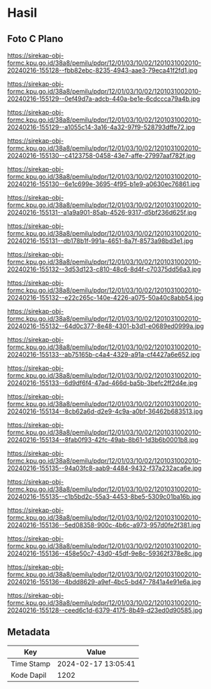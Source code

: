 # Hasil

## Foto C Plano

https://sirekap-obj-formc.kpu.go.id/38a8/pemilu/pdpr/12/01/03/10/02/1201031002010-20240216-155128--fbb82ebc-8235-4943-aae3-79eca41f2fd1.jpg

https://sirekap-obj-formc.kpu.go.id/38a8/pemilu/pdpr/12/01/03/10/02/1201031002010-20240216-155129--0ef49d7a-adcb-440a-be1e-6cdccca79a4b.jpg

https://sirekap-obj-formc.kpu.go.id/38a8/pemilu/pdpr/12/01/03/10/02/1201031002010-20240216-155129--a1055c14-3a16-4a32-97f9-528793dffe72.jpg

https://sirekap-obj-formc.kpu.go.id/38a8/pemilu/pdpr/12/01/03/10/02/1201031002010-20240216-155130--c4123758-0458-43e7-affe-27997aaf782f.jpg

https://sirekap-obj-formc.kpu.go.id/38a8/pemilu/pdpr/12/01/03/10/02/1201031002010-20240216-155130--6e1c699e-3695-4f95-b1e9-a0630ec76861.jpg

https://sirekap-obj-formc.kpu.go.id/38a8/pemilu/pdpr/12/01/03/10/02/1201031002010-20240216-155131--a1a9a901-85ab-4526-9317-d5bf236d625f.jpg

https://sirekap-obj-formc.kpu.go.id/38a8/pemilu/pdpr/12/01/03/10/02/1201031002010-20240216-155131--db178b1f-991a-4651-8a7f-8573a98bd3e1.jpg

https://sirekap-obj-formc.kpu.go.id/38a8/pemilu/pdpr/12/01/03/10/02/1201031002010-20240216-155132--3d53d123-c810-48c6-8d4f-c70375dd56a3.jpg

https://sirekap-obj-formc.kpu.go.id/38a8/pemilu/pdpr/12/01/03/10/02/1201031002010-20240216-155132--e22c265c-140e-4226-a075-50a40c8abb54.jpg

https://sirekap-obj-formc.kpu.go.id/38a8/pemilu/pdpr/12/01/03/10/02/1201031002010-20240216-155132--64d0c377-8e48-4301-b3d1-e0689ed0999a.jpg

https://sirekap-obj-formc.kpu.go.id/38a8/pemilu/pdpr/12/01/03/10/02/1201031002010-20240216-155133--ab75165b-c4a4-4329-a91a-cf4427a6e652.jpg

https://sirekap-obj-formc.kpu.go.id/38a8/pemilu/pdpr/12/01/03/10/02/1201031002010-20240216-155133--6d9df6f4-47ad-466d-ba5b-3befc2ff2d4e.jpg

https://sirekap-obj-formc.kpu.go.id/38a8/pemilu/pdpr/12/01/03/10/02/1201031002010-20240216-155134--8cb62a6d-d2e9-4c9a-a0bf-36462b683513.jpg

https://sirekap-obj-formc.kpu.go.id/38a8/pemilu/pdpr/12/01/03/10/02/1201031002010-20240216-155134--8fab0f93-42fc-49ab-8b61-1d3b6b0001b8.jpg

https://sirekap-obj-formc.kpu.go.id/38a8/pemilu/pdpr/12/01/03/10/02/1201031002010-20240216-155135--94a03fc8-aab9-4484-9432-f37a232aca6e.jpg

https://sirekap-obj-formc.kpu.go.id/38a8/pemilu/pdpr/12/01/03/10/02/1201031002010-20240216-155135--c1b5bd2c-55a3-4453-8be5-5309c01ba16b.jpg

https://sirekap-obj-formc.kpu.go.id/38a8/pemilu/pdpr/12/01/03/10/02/1201031002010-20240216-155136--5ed08358-900c-4b6c-a973-957d0fe2f381.jpg

https://sirekap-obj-formc.kpu.go.id/38a8/pemilu/pdpr/12/01/03/10/02/1201031002010-20240216-155136--458e50c7-43d0-45df-9e8c-59362f378e8c.jpg

https://sirekap-obj-formc.kpu.go.id/38a8/pemilu/pdpr/12/01/03/10/02/1201031002010-20240216-155136--4bdd8629-a9ef-4bc5-bd47-7841a4e91e6a.jpg

https://sirekap-obj-formc.kpu.go.id/38a8/pemilu/pdpr/12/01/03/10/02/1201031002010-20240216-155128--ceed6c1d-6379-4175-8b49-d23ed0d90585.jpg


## Metadata

| Key        | Value               |
| ---------- | ------------------- |
| Time Stamp | 2024-02-17 13:05:41 |
| Kode Dapil | 1202                |



